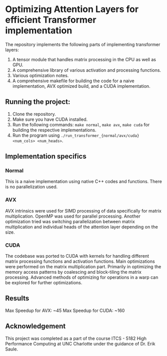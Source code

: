 # Optimizing Attention Layers for efficient Transformer implementation

The repository implements the following parts of implementing transformer layers:

1) A tensor module that handles matrix processing in the CPU as well as GPU.
2) A comprehensive library of various activation and processing functions.
3) Various optimization notes.
4) A comprehensive makefile for building the code for a naive implementation, AVX optimized build, and a CUDA implementation.

## Running the project:

1) Clone the repository.
2) Make sure you have CUDA installed.
3) Run the following commands: ```make normal```, ```make avx```, ```make cuda``` for building the respective implementations.
4) Run the program using ```./run_transformer_{normal/avx/cuda} <num_cols> <num_heads>```.

## Implementation specifics

### Normal

This is a naive implementation using native C++ codes and functions. There is no parallelization used.

### AVX 

AVX intrinsics were used for SIMD processing of data specifically for matrix multiplication. OpenMP was used for parallel processing.
Another optimization tried was switching parallelization between matrix multiplication and individual heads of the attention layer depending on the size.

### CUDA

The codebase was ported to CUDA with kernels for handling different matrix processing functions and activation functions. 
Main optimizations were performed on the matrix multiplication part. Primarily in optimizing the memory access patterns by coalescing and block-tiling the matrix processing. 
Advanced methods of optimizing for operations in a warp can be explored for further optimizations.

## Results

Max Speedup for AVX: ~45
Max Speedup for CUDA: ~160

## Acknowledgement

This project was completed as a part of the course ITCS - 5182 High Performance Computing at UNC Charlotte under the guidance of Dr. Erik Saule.
